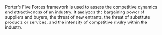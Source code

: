 Porter's Five Forces framework is used to assess the competitive dynamics and attractiveness of an industry. It analyzes the bargaining power of suppliers and buyers, the threat of new entrants, the threat of substitute products or services, and the intensity of competitive rivalry within the industry.